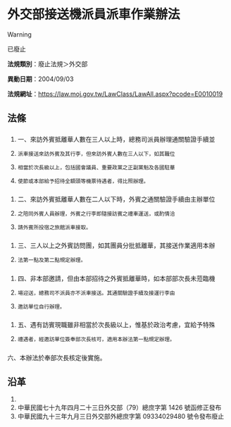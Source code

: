 # 外交部接送機派員派車作業辦法


> [!WARNING]
> 已廢止


**法規類別**：廢止法規＞外交部

**異動日期**：2004/09/03  

**法規網址**：https://law.moj.gov.tw/LawClass/LawAll.aspx?pcode=E0010019



## 法條
##### 
1. 一、來訪外賓抵離華人數在三人以上時，總務司派員辦理通關驗證手續並
1.     派車接送來訪外賓及其行李，但來訪外賓人數在三人以下，如其職位
1.     相當於次長級以上，包括國會議員、重要政黨之正副黨魁及各國駐華
1.     使節或本部給予招待全額頭等機票待遇者，得比照辦理。

##### 
1. 二、來訪外賓抵離華人數在二人以下時，外賓之通關驗證手續由主辦單位
1.     之陪同外賓人員辦理，外賓之行李即隨接訪賓之禮車運送，或酌情洽
1.     請外賓所投宿之旅館派車接取。

##### 
1. 三、三人以上之外賓訪問團，如其團員分批抵離華，其接送作業適用本辦
1.     法第一點及第二點規定辦理。

##### 
1. 四、非本部邀請，但由本部招待之外賓抵離華時，如本部部次長未蒞臨機
1.     場迎送，總務司不派員亦不派車接送。其通關驗證手續及接運行李由
1.     邀訪單位自行辦理。

##### 
1. 五、遇有訪賓現職雖非相當於次長級以上，惟基於政治考慮，宜給予特殊
1.     禮遇者，經邀訪單位簽奉部次長核可，適用本辦法第一點規定辦理。

##### 
六、本辦法於奉部次長核定後實施。

## 沿革
1. 
1. 中華民國七十九年四月二十三日外交部（79）總庶字第 1426 號函修正發布
1. 中華民國九十三年九月三日外交部外總庶字第 09334029480  號令發布廢止
